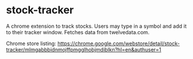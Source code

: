 # stock-tracker

A chrome extension to track stocks. Users may type in a symbol and add it to their tracker window. Fetches data from twelvedata.com.

Chrome store listing: https://chrome.google.com/webstore/detail/stock-tracker/mlmgabbbidnmojffpmgglhobjmdiblkn?hl=en&authuser=1
